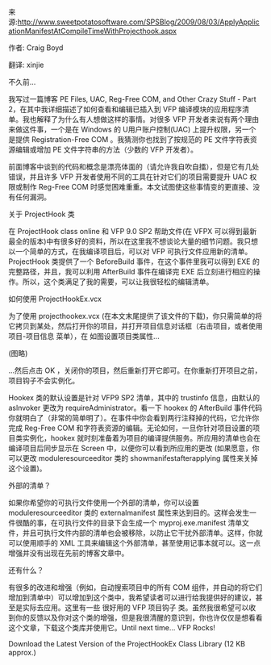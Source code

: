来源:http://www.sweetpotatosoftware.com/SPSBlog/2009/08/03/ApplyApplicationManifestAtCompileTimeWithProjecthook.aspx

作者: Craig Boyd

翻译: xinjie

 

不久前...

我写过一篇博客 PE Files, UAC, Reg-Free COM, and Other Crazy Stuff - Part 2，在其中我详细描述了如何查看和编辑已插入到 VFP 编译模块的应用程序清单。我也解释了为什么有人想做这样的事情。对很多 VFP 开发者来说有两个理由来做这件事，一个是在 Windows 的 U用户账户控制(UAC) 上提升权限，另一个是提供 Registration-Free COM 。我猜测你也找到了按规范的 PE 文件字符表资源编辑或增加 PE 文件字符串的方法（少数的 VFP 开发者）。

前面博客中谈到的代码和概念是漂亮体面的（请允许我自吹自擂），但是它有几处错误，并且许多 VFP 开发者使用不同的工具在针对它们的项目需要提升 UAC 权限或制作 Reg-Free COM 时感觉困难重重。本文试图使这些事情变的更直接、没有任何漏洞。

关于 ProjectHook 类

在 ProjectHook class online 和 VFP 9.0 SP2 帮助文件(在 VFPX 可以得到最新最全的版本)中有很多好的资料，所以在这里我不想谈论大量的细节问题。我只想以一个简单的方式，在我编译项目后，可以对 VFP 可执行文件应用新的清单。ProjectHook 类提供了一个  BeforeBuild 事件，在这个事件里我可以得到 EXE 的完整路径，并且，我可以利用 AfterBuild 事件在编译完 EXE 后立刻进行相应的操作。所以，这个类满足了我的需要，可以让我很轻松的编辑清单。

如何使用 ProjectHookEx.vcx

为了使用 projecthookex.vcx (在本文末尾提供了该文件的下载)，你只需简单的将它拷贝到某处，然后打开你的项目，并打开项目信息对话框（右击项目，或者使用 项目-项目信息 菜单），在 如图设置项目类属性...

(图略)


...然后点击 OK ，关闭你的项目，然后重新打开它即可。在你重新打开项目之前，项目钩子不会实例化。

 

Hookex 类的默认设置是针对 VFP9 SP2 清单，其中的 trustinfo 信息，由默认的 aslnvoker 更改为 requireAdministrator。看一下 hookex 的 AfterBuild 事件代码你就明白了（非常的简单明了）。在事件中你会看到两行注释掉的代码，它允许你完成 Reg-Free COM 和字符表资源的编辑。无论如何，一旦你针对项目设置的项目类实例化，hookex 就时刻准备着为项目的编译提供服务。所应用的清单也会在编译项目后同步显示在 Screen 中，以便你可以看到所应用的更改 (如果愿意，你可以更改 moduleresourceeditor 类的 showmanifestafterapplying 属性来关掉这个设置)。

 

外部的清单？

如果你希望你的可执行文件使用一个外部的清单，你可以设置 moduleresourceeditor 类的 externalmanifest 属性来达到目的。这样会发生一件很酷的事，在可执行文件的目录下会生成一个 myproj.exe.manifest 清单文件，并且可执行文件内部的清单也会被移除，以防止它干扰外部清单。这样，你就可以使用顺手的 XML 工具来编辑这个外部清单，甚至使用记事本就可以。这一点增强并没有出现在先前的博客文章中。

 

还有什么？

有很多的改进和增强（例如，自动搜索项目中的所有 COM 组件，并自动的将它们增加到清单中）可以增加到这个类中，我希望读者可以进行给我提供好的建议，甚至是实际去应用。这里有一些 很好用的 VFP 项目钩子 类。虽然我很希望可以收到你的反馈以及你对这个类的增强，但是我很清醒的意识到，你也许仅仅是想看看这个文章，下载这个类库并使用它。Until next time... VFP Rocks!

Download the Latest Version of the ProjectHookEx Class Library (12 KB approx.)

